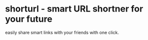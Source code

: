 # shorturl - smart URL shortner for your future
easily share smart links with your friends with one click.
